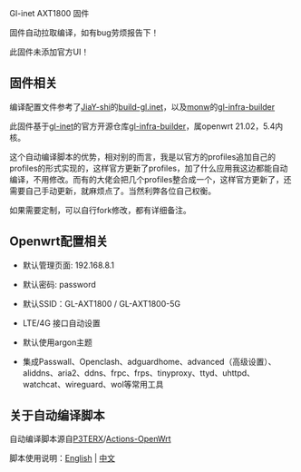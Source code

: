 Gl-inet AXT1800 固件

固件自动拉取编译，如有bug劳烦报告下！

此固件未添加官方UI！

## 固件相关

编译配置文件参考了[JiaY-shi](https://github.com/JiaY-shi)的[build-gl.inet](https://github.com/JiaY-shi/build-gl.inet)，以及[monw](https://github.com/monw)的[gl-infra-builder](https://github.com/monw/gl-infra-builder)

此固件基于[gl-inet](https://github.com/gl-inet)的官方开源仓库[gl-infra-builder](https://github.com/gl-inet/gl-infra-builder)，属openwrt 21.02，5.4内核。

这个自动编译脚本的优势，相对别的而言，我是以官方的profiles追加自己的profiles的形式实现的，这样官方更新了profiles，加了什么应用我这边都能自动编译，不用修改。而有的大佬会把几个profiles整合成一个，这样官方更新了，还需要自己手动更新，就麻烦点了。当然利弊各位自己权衡。

如果需要定制，可以自行fork修改，都有详细备注。

## Openwrt配置相关

- 默认管理页面: 192.168.8.1

- 默认密码: password

- 默认SSID：GL-AXT1800 / GL-AXT1800-5G

- LTE/4G 接口自动设置

- 默认使用argon主题

- 集成Passwall、Openclash、adguardhome、advanced（高级设置）、aliddns、aria2、ddns、frpc、frps、tinyproxy、ttyd、uhttpd、watchcat、wireguard、wol等常用工具

## 关于自动编译脚本

自动编译脚本源自[P3TERX](https://github.com/P3TERX)/[Actions-OpenWrt](https://github.com/P3TERX/Actions-OpenWrt)

脚本使用说明：[English](https://github.com/P3TERX/Actions-OpenWrt) | [中文](https://p3terx.com/archives/build-openwrt-with-github-actions.html)
